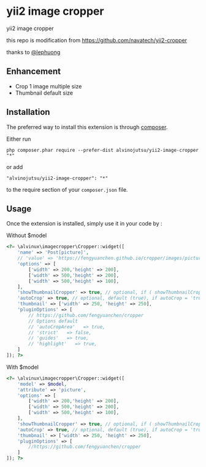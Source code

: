 yii2 image cropper
==================
yii2 image cropper

this repo is modification from https://github.com/navatech/yii2-cropper

thanks to [@lephuong](https://github.com/phuong17889)

Enhancement
------------
- Crop 1 image multiple size
- Thumbnail default size


Installation
------------

The preferred way to install this extension is through [composer](http://getcomposer.org/download/).

Either run

```
php composer.phar require --prefer-dist alvinojutsu/yii2-image-cropper "*"
```

or add

```
"alvinojutsu/yii2-image-cropper": "*"
```

to the require section of your `composer.json` file.


Usage
-----

Once the extension is installed, simply use it in your code by  :

Without $model
```php           
<?= \alvinux\imagecropper\Cropper::widget([
    'name' => 'Post[picture]',
    // 'value' => 'https://fengyuanchen.github.io/cropper/images/picture.jpg', // Default blank image if not sett
    'options' => [
        ['width' => 200,'height' => 200],
        ['width' => 500,'height' => 200],
        ['width' => 500,'height' => 100],
    ],
    'showThumbnailCropper' => true, // optional, if ( showThumbnailCropper == false && autoCrop == true ) then 'hidden' else 'show',
    'autoCrop' => true, // optional, default (true), if autoCrop = 'true' there is no "Crop Image" button, if set false then you have to click 'Crop Image' button to get value
    'thumbnail' => ['width' => 250, 'height' => 250],
    'pluginOptions' => [
        // https://github.com/fengyuanchen/cropper
        // Options default
        // 'autoCropArea'   => true,
        // 'strict'   => false,
        // 'guides'   => true,
        // 'highlight'   => true,
    ]
]); ?>
```

With $model
```php
<?= \alvinux\imagecropper\Cropper::widget([
    'model' => $model,
    'attribute' => 'picture',
    'options' => [
        ['width' => 200,'height' => 200],
        ['width' => 500,'height' => 200],
        ['width' => 500,'height' => 100],
    ],
    'showThumbnailCropper' => true, // optional, if ( showThumbnailCropper == false && autoCrop == true ) then 'hidden' else 'show',
    'autoCrop' => true, // optional, default (true), if autoCrop = 'true' there is no "Crop Image" button, if set false then you have to click 'Crop Image' button to get value
    'thumbnail' => ['width' => 250, 'height' => 250],
    'pluginOptions' => [
        //https://github.com/fengyuanchen/cropper
    ]
]); ?>
```